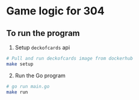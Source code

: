 # Game logic for 304

## To run the program
1. Setup `deckofcards` api
```bash
# Pull and run deckofcards image from dockerhub
make setup
```
2. Run the Go program
```bash
# go run main.go
make run
```